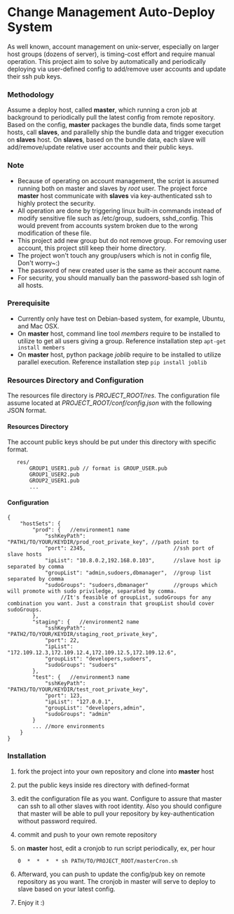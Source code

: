 
Change Management Auto-Deploy System
=======
As well known, account management on unix-server, especially on larger host groups (dozens of server), is timing-cost effort and require manual operation. This project aim to solve by automatically and periodically deploying via user-defined config to add/remove user accounts and update their ssh pub keys. 

### Methodology
Assume a deploy host, called **master**, which running a cron job at background to periodically pull the latest config from remote repository. Based on the config,  **master** packages the bundle data, finds some target hosts, call **slaves**,  and parallelly ship the bundle data and trigger execution on **slaves** host. On **slaves**, based on the bundle data, each slave will add/remove/update relative user accounts and their public keys.
 
### Note
* Because of operating on account management, the script is assumed running both on master and slaves by *root* user. The project force **master** host communicate  with **slaves** via key-authenticated ssh to highly protect the security.
*  All operation are done by triggering linux built-in commands instead of modify sensitive file such as /etc/group, sudoers, sshd_config. This would prevent from accounts system broken due to the wrong modification of these file.
* This project add new group but do not remove group. For removing user account, this project still keep their home directory.
* The project won't touch any group/users which is not in config file, Don't worry~:)
* The password of new created user is the same as their account name.
* For security, you should manually  ban the password-based ssh login of all hosts.
 
### Prerequisite
* Currently only have test on Debian-based system, for example, Ubuntu, and Mac OSX.
* On **master** host, command line tool *members* require to be installed to utilize to get all users giving a group. Reference installation step `` apt-get install members `` 
* On **master** host, python package *joblib* require to be installed to utilize parallel execution. Reference installation step `` pip install joblib `` 

### Resources Directory and Configuration
The resources file directory is *PROJECT_ROOT/res*. The configuration file assume located at *PROJECT_ROOT/conf/config.json* with the following JSON format.

#### Resources Directory
The account public keys should be put under this directory with specific format.
```
   res/
       GROUP1_USER1.pub // format is GROUP_USER.pub
       GROUP1_USER2.pub
       GROUP2_USER1.pub
       ...
```

#### Configuration

```
{
    "hostSets": {
        "prod": {   //environment1 name
            "sshKeyPath": "PATH1/TO/YOUR/KEYDIR/prod_root_private_key", //path point to 
            "port": 2345,                            //ssh port of slave hosts
            "ipList": "10.8.0.2,192.168.0.103",      //slave host ip separated by comma
            "groupList": "admin,sudoers,dbmanager",  //group list separated by comma
            "sudoGroups": "sudoers,dbmanager"        //groups which will promote with sudo priviledge, separated by comma.
                 //It's feasible of groupList, sudoGroups for any combination you want. Just a constrain that groupList should cover sudoGroups. 
        },
        "staging": {   //environment2 name
            "sshKeyPath": "PATH2/TO/YOUR/KEYDIR/staging_root_private_key",
            "port": 22,
            "ipList": "172.109.12.3,172.109.12.4,172.109.12.5,172.109.12.6",
            "groupList": "developers,sudoers",
            "sudoGroups": "sudoers"
        },
        "test": {   //environment3 name
            "sshKeyPath": "PATH3/TO/YOUR/KEYDIR/test_root_private_key",
            "port": 123,
            "ipList": "127.0.0.1",
            "groupList": "developers,admin",
            "sudoGroups": "admin"
        }
        ... //more environments
    }
}
```

### Installation
1. fork the project into your own repository and clone into **master** host 
2. put the public keys inside res directory with defined-format
3. edit the configuration file as you want. Configure to assure that master can ssh to all other slaves with root identity. Also you should configure that master will be able to pull your repository by key-authentication without password required.
4. commit and push to your own remote repository
5. on **master** host, edit a cronjob to run script periodically, ex, per hour

    ```
    0  *  *  *  * sh PATH/TO/PROJECT_ROOT/masterCron.sh 
    ```
    
6. Afterward, you can push to update the config/pub key on remote repository as you want. The cronjob in master will serve to deploy to slave based on your latest config. 
7. Enjoy it :)

